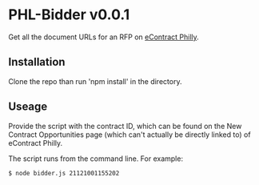 # PHL-Bidder v0.0.1

Get all the document URLs for an RFP on [eContract Philly](https://secure.phila.gov/eContract/). 

## Installation

Clone the repo than run 'npm install' in the directory.

## Useage

Provide the script with the contract ID, which can be found on the New Contract Opportunities page (which can't actually be directly linked to) of eContract Philly. 

The script runs from the command line. For example: 

    $ node bidder.js 21121001155202
